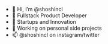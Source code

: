 - 👋 Hi, I’m @shoshincl
- 👀 Fullstack Product Developer
- 🌱 Startups and Innovation
- 💞️ Working on personal side projects
- 📫 @shoshincl on instagram/twitter
